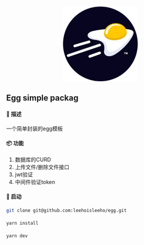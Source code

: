 <p align="center"><img width="200" src="./app/public/logo.png" alt="Vue logo"></p>

## Egg simple packag

#### 🧾 描述
一个简单封装的egg模板

#### 📦 功能
1. 数据库的CURD
2. 上传文件/删除文件接口
3. jwt验证
4. 中间件验证token

#### 🚀 启动
```bash
git clone git@github.com:leehoisleeho/egg.git

yarn install

yarn dev
```
